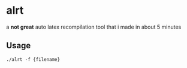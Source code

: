 # alrt
a **not great** auto latex recompilation tool that i made in about 5 minutes

## Usage
`./alrt -f {filename}`
